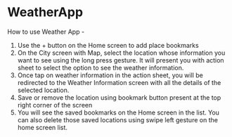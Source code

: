 # WeatherApp

How to use Weather App - 

1. Use the + button on the Home screen to add place bookmarks
2. On the City screen with Map, select the location whose information you want to see using the long press gesture. It will present you with action sheet to select the option to see the weather information.
3. Once tap on weather information in the action sheet, you will be redirected to the Weather Information screen with all the details of the selected location.
4. Save or remove the location using bookmark button present at the top right corner of the screen
5. You will see the saved bookmarks on the Home screen in the list. You can also delete those saved locations using swipe left gesture on the home screen list.

